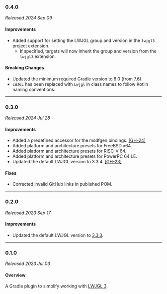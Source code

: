 ### 0.4.0

_Released 2024 Sep 09_

#### Improvements

- Added support for setting the LWJGL group and version in the `lwjgl3` project
  extension.
    - If specified, targets will now inherit the group and version from the
      `lwjgl3` extension.

#### Breaking Changes

- Updated the minimum required Gradle version to 8.0 (from 7.6).
- `LWJGL` has been replaced with `Lwjgl` in class names to follow Kotlin naming
  conventions.


---

### 0.3.0

_Released 2024 Jul 28_

#### Improvements

- Added a predefined accessor for the msdfgen bindings. [[GH-24]](https://github.com/Osmerion/gradle-lwjgl3/issues/24)
- Added platform and architecture presets for FreeBSD x64.
- Added platform and architecture presets for RISC-V 64.
- Added platform and architecture presets for PowerPC 64 LE.
- Updated the default LWJGL version to 3.3.4. [[GH-23]](https://github.com/Osmerion/gradle-lwjgl3/issues/23)

#### Fixes

- Corrected invalid GitHub links in published POM.


---

### 0.2.0

_Released 2023 Sep 17_

#### Improvements

- Updated the default LWJGL version to [3.3.3](https://github.com/LWJGL/lwjgl3/releases/tag/3.3.3).


---

### 0.1.0

_Released 2023 Jul 03_

#### Overview

A Gradle plugin to simplify working with [LWJGL 3](https://lwjgl.org).